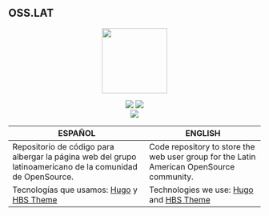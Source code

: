 ## OSS.LAT

<p align="center">
    <img src="https://raw.githubusercontent.com/opensource-latinamerica/osslat/refs/heads/main/static/images/author.png?sanitize=true" height="130">
</p>
<p align="center">
    <a href="https://pagespeed.web.dev/report?url=https://oss.lat/" alt="PageSpeed insights">
        <img src="https://img.shields.io/badge/pagespeed-90%2B-success?style=flat-square" /></a>
    <a href="https://github.com/opensource-latinamerica/osslat/blob/master/LICENSE" alt="License">
        <img src="https://img.shields.io/github/license/opensource-latinamerica/osslat?style=flat-square" /></a>
</br>
    <a href="https://slack.oss.lat" alt="Chat on Slack">
        <img src="https://img.shields.io/badge/Slack-purple?logo=slack&logoColor=white" /></a>
</p>

| **ESPAÑOL**                                                                                                | **ENGLISH**                                                                                    |
|------------------------------------------------------------------------------------------------------------|------------------------------------------------------------------------------------------------|
| Repositorio de código para albergar la página web del grupo latinoamericano de la comunidad de OpenSource. | Code repository to store the web user group for the Latin American OpenSource community.       |
| Tecnologías que usamos: [Hugo](https://gohugo.io/) y [HBS Theme](https://hbs.razonyang.com/)            | Technologies we use: [Hugo](https://gohugo.io/) and [HBS Theme](https://hbs.razonyang.com/) |

